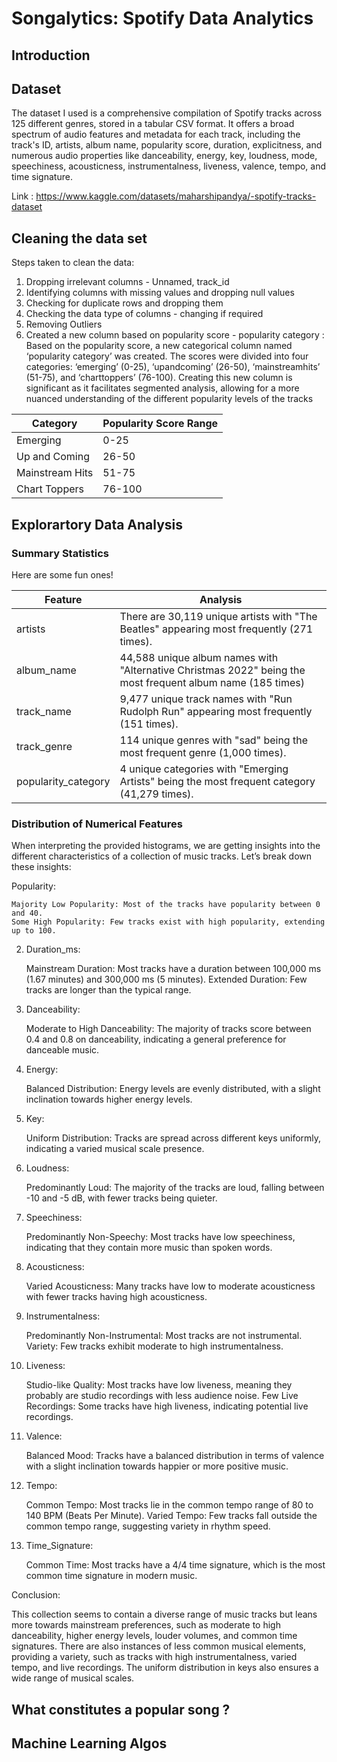 # Songalytics: Spotify Data Analytics

## Introduction

## Dataset

The dataset I used is a comprehensive compilation of Spotify tracks across 125 different genres, stored in a tabular CSV format. It offers a broad spectrum of audio features and metadata for each track, including the track's ID, artists, album name, popularity score, duration, explicitness, and numerous audio properties like danceability, energy, key, loudness, mode, speechiness, acousticness, instrumentalness, liveness, valence, tempo, and time signature.

Link : https://www.kaggle.com/datasets/maharshipandya/-spotify-tracks-dataset

## Cleaning the data set

Steps taken to clean the data:
1. Dropping irrelevant columns - Unnamed, track_id
2. Identifying columns with missing values and dropping null values
3. Checking for duplicate rows and dropping them
4. Checking the data type of columns - changing if required
5. Removing Outliers
6. Created a new column based  on popularity score - popularity category : Based on the popularity score, a new categorical column named ‘popularity category’ was created. The scores were divided into four categories: ‘emerging’ (0-25), ‘upandcoming’ (26-50), ‘mainstreamhits’ (51-75), and ‘charttoppers’ (76-100). Creating this new column is significant as it facilitates segmented analysis, allowing for a more nuanced understanding of the different popularity levels of the tracks

| Category  | Popularity Score Range |
| ------------- | ------------- |
| Emerging | 0-25 |
| Up and Coming  | 26-50  |
| Mainstream Hits  | 51-75 |
| Chart Toppers  | 76-100  |


## Explorartory Data Analysis

### Summary Statistics

Here are some fun ones!

| Feature | Analysis |
| ------------- | ------------- |
| artists  | There are 30,119 unique artists with "The Beatles" appearing most frequently (271 times).  |
| album_name  | 44,588 unique album names with "Alternative Christmas 2022" being the most frequent album name (185 times)  |
| track_name  | 9,477 unique track names with "Run Rudolph Run" appearing most frequently (151 times).  |
| track_genre  | 114 unique genres with "sad" being the most frequent genre (1,000 times).  |
| popularity_category  | 4 unique categories with "Emerging Artists" being the most frequent category (41,279 times). |

### Distribution of Numerical Features

When interpreting the provided histograms, we are getting insights into the different characteristics of a collection of music tracks. Let’s break down these insights:

Popularity:

    Majority Low Popularity: Most of the tracks have popularity between 0 and 40.
    Some High Popularity: Few tracks exist with high popularity, extending up to 100.

2. Duration_ms:

    Mainstream Duration: Most tracks have a duration between 100,000 ms (1.67 minutes) and 300,000 ms (5 minutes).
    Extended Duration: Few tracks are longer than the typical range.

3. Danceability:

    Moderate to High Danceability: The majority of tracks score between 0.4 and 0.8 on danceability, indicating a general preference for danceable music.

4. Energy:

    Balanced Distribution: Energy levels are evenly distributed, with a slight inclination towards higher energy levels.

5. Key:

    Uniform Distribution: Tracks are spread across different keys uniformly, indicating a varied musical scale presence.

6. Loudness:

    Predominantly Loud: The majority of the tracks are loud, falling between -10 and -5 dB, with fewer tracks being quieter.

7. Speechiness:

    Predominantly Non-Speechy: Most tracks have low speechiness, indicating that they contain more music than spoken words.

8. Acousticness:

    Varied Acousticness: Many tracks have low to moderate acousticness with fewer tracks having high acousticness.

9. Instrumentalness:

    Predominantly Non-Instrumental: Most tracks are not instrumental.
    Variety: Few tracks exhibit moderate to high instrumentalness.

10. Liveness:

    Studio-like Quality: Most tracks have low liveness, meaning they probably are studio recordings with less audience noise.
    Few Live Recordings: Some tracks have high liveness, indicating potential live recordings.

11. Valence:

    Balanced Mood: Tracks have a balanced distribution in terms of valence with a slight inclination towards happier or more positive music.

12. Tempo:

    Common Tempo: Most tracks lie in the common tempo range of 80 to 140 BPM (Beats Per Minute).
    Varied Tempo: Few tracks fall outside the common tempo range, suggesting variety in rhythm speed.

13. Time_Signature:

    Common Time: Most tracks have a 4/4 time signature, which is the most common time signature in modern music.

Conclusion:

This collection seems to contain a diverse range of music tracks but leans more towards mainstream preferences, such as moderate to high danceability, higher energy levels, louder volumes, and common time signatures. There are also instances of less common musical elements, providing a variety, such as tracks with high instrumentalness, varied tempo, and live recordings. The uniform distribution in keys also ensures a wide range of musical scales.


## What constitutes a popular song ?

## Machine Learning Algos
